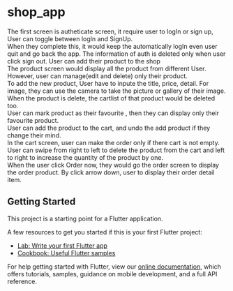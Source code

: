 # shop_app

The first screen is autheticate screen, it require user to logIn or sign up, User can toggle between logIn and SignUp.</br>
When they complete this, it would keep the automatically logIn even user quit and go back the app. The information of auth is deleted only when user click sign out.
User can add their product to the shop<br/>
The product screen would display all the product from different User. However, user can manage(edit and delete) only their product.</br>
To add the new product, User have to inpute the title, price, detail. For image, they can use the camera to take the picture or gallery of their image.</br>
When the product is delete, the cartlist of that product would be deleted too.</br>
User can mark product as their favourite , then they can display only their favourite product.<br/>
User can add the product to the cart, and undo the add product if they change their mind. <br/>
In the cart screen, user can make the order only if there cart is not empty. User can swipe from right to left to delete the product from the cart and left to right to increase the quantity of the product by one. <br/>
When the user click Order now, they would go the order screen to display the order product. By click arrow down, user to display their order detail item.</br>







## Getting Started

This project is a starting point for a Flutter application.

A few resources to get you started if this is your first Flutter project:

- [Lab: Write your first Flutter app](https://flutter.dev/docs/get-started/codelab)
- [Cookbook: Useful Flutter samples](https://flutter.dev/docs/cookbook)

For help getting started with Flutter, view our
[online documentation](https://flutter.dev/docs), which offers tutorials,
samples, guidance on mobile development, and a full API reference.
